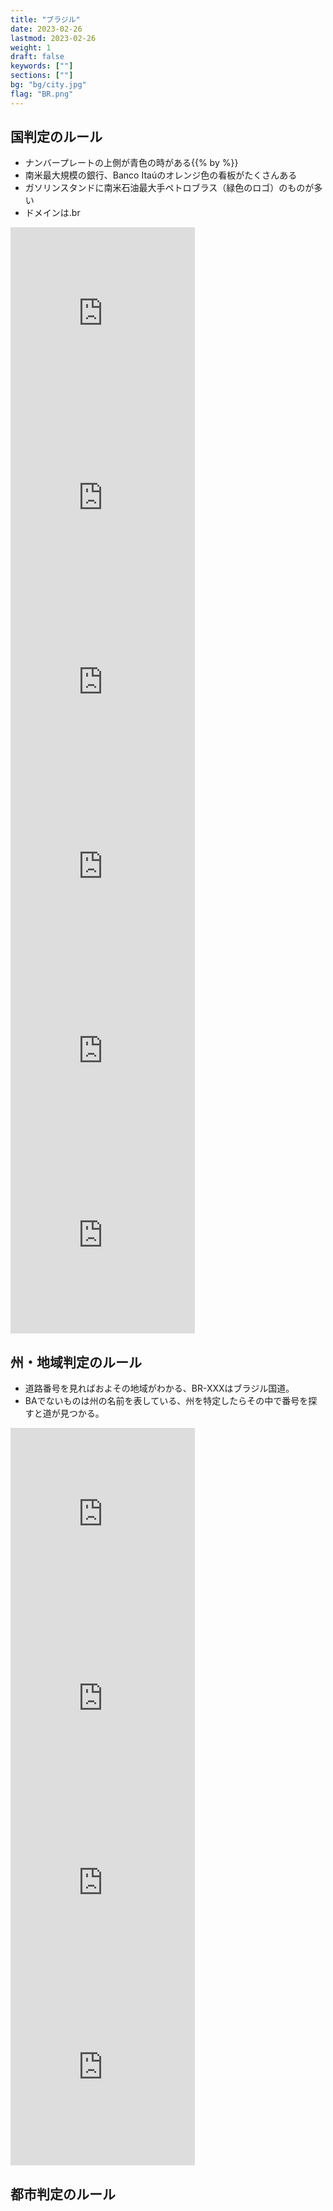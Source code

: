```yaml
---
title: "ブラジル"
date: 2023-02-26
lastmod: 2023-02-26
weight: 1
draft: false
keywords: [""]
sections: [""]
bg: "bg/city.jpg"
flag: "BR.png"
---
```


<div class="main-desciption country-description">
    <h2 class="section-title">国判定のルール</h2>
    <ul class="rule-list">
        <li>ナンバープレートの上側が<span class="quiz">青色</span>の時がある{{% by %}}</li>
        <li>南米最大規模の銀行、Banco Itaúの<span class="quiz">オレンジ色の看板</span>がたくさんある</li>
        <li>ガソリンスタンドに<span class="quiz">南米石油最大手ペトロブラス（緑色のロゴ）</span>のものが多い</li>
        <li>ドメインは<span class="quiz">.br</span></li>
    </ul>
</div>



<div class="googlemap-if">
<iframe src="https://www.google.com/maps/embed?pb=!4v1679345629548!6m8!1m7!1syoDx9M6ChX3eRjwCBaD6oQ!2m2!1d-23.54380237546741!2d-46.64851786115438!3f192.00678710870207!4f8.10194060615342!5f1.3206394100668946" width="295" height="295" style="border:0;" allowfullscreen="" loading="lazy" referrerpolicy="no-referrer-when-downgrade"></iframe>
<iframe src="https://www.google.com/maps/embed?pb=!4v1679345555292!6m8!1m7!1sRCX-AjIP6mALMZEXJxOjyw!2m2!1d-23.51248882433141!2d-46.4333177309273!3f119.28300192646884!4f-3.503916504146261!5f3.2981730514139986" width="295" height="295" style="border:0;" allowfullscreen="" loading="lazy" referrerpolicy="no-referrer-when-downgrade"></iframe>
<iframe src="https://www.google.com/maps/embed?pb=!4v1679345668084!6m8!1m7!1sItSZMS5bn8SVwviKmCCTog!2m2!1d-23.54380986713103!2d-46.6481307890063!3f135.1041007691992!4f-21.196527222411703!5f2.743654931774224" width="295" height="295" style="border:0;" allowfullscreen="" loading="lazy" referrerpolicy="no-referrer-when-downgrade"></iframe>
<iframe src="https://www.google.com/maps/embed?pb=!4v1679345733355!6m8!1m7!1saXaImge9nJr-0Rhjkc0LNg!2m2!1d-23.28528423081526!2d-47.18912282227104!3f207.86566128400275!4f-3.5040994452348855!5f3.325193203789971" width="295" height="295" style="border:0;" allowfullscreen="" loading="lazy" referrerpolicy="no-referrer-when-downgrade"></iframe>
<iframe src="https://www.google.com/maps/embed?pb=!4v1679346398289!6m8!1m7!1sxNACA2DxVTxFWRXLNevw6Q!2m2!1d-23.64273615107642!2d-46.73722452008128!3f265.21915958244955!4f-6.108065482019114!5f3.325193203789971" width="295" height="295" style="border:0;" allowfullscreen="" loading="lazy" referrerpolicy="no-referrer-when-downgrade"></iframe>
<iframe src="https://www.google.com/maps/embed?pb=!4v1679461245782!6m8!1m7!1sd9-lA_bvuBlj__yNbzrreg!2m2!1d-15.82481714082121!2d-47.91748284148251!3f11.314792930822987!4f7.602114101704018!5f1.795700616901987" width="295" height="295" style="border:0;" allowfullscreen="" loading="lazy" referrerpolicy="no-referrer-when-downgrade"></iframe>
</div>

<div class="main-desciption area-description">
    <h2 class="section-title">州・地域判定のルール</h2>
    <ul class="rule-list">
        <li>道路番号を見ればおよその地域がわかる、BR-XXXはブラジル国道。</li>
        <li>BAでないものは州の名前を表している、州を特定したらその中で番号を探すと道が見つかる。</li>
    </ul>
</div>


<div class="googlemap-if">
<iframe src="https://www.google.com/maps/embed?pb=!4v1679345878164!6m8!1m7!1sFyuf6Y3l37-k9IDTZv2MHA!2m2!1d-23.40838542544481!2d-47.28510953738978!3f255.56022387205553!4f-4.885981234752805!5f3.325193203789971" width="295" height="295" style="border:0;" allowfullscreen="" loading="lazy" referrerpolicy="no-referrer-when-downgrade"></iframe>
<iframe src="https://www.google.com/maps/embed?pb=!4v1679346036684!6m8!1m7!1ssS7fc0aZdkd5U_qPGGSyVg!2m2!1d-5.093068168242144!2d-39.71072825091151!3f83.11515931234229!4f-3.8813157179055224!5f3.325193203789971" width="295" height="295" style="border:0;" allowfullscreen="" loading="lazy" referrerpolicy="no-referrer-when-downgrade"></iframe>
<iframe src="https://www.google.com/maps/embed?pb=!4v1679346281332!6m8!1m7!1sljLmOPodH_kyNI2rzjnC0A!2m2!1d-12.48580994913519!2d-55.68068354862751!3f54.859726474329456!4f-7.921535112165444!5f3.0982113734503045" width="295" height="295" style="border:0;" allowfullscreen="" loading="lazy" referrerpolicy="no-referrer-when-downgrade"></iframe>
<iframe src="https://www.google.com/maps/embed?pb=!4v1679380170608!6m8!1m7!1sAYtt3IP648Vi5g_NEuFhBA!2m2!1d-3.974791767668313!2d-60.53822827895701!3f140.31076529019026!4f-17.67432116537232!5f3.2647986142842362" width="295" height="295" style="border:0;" allowfullscreen="" loading="lazy" referrerpolicy="no-referrer-when-downgrade"></iframe>
</div>

<div class="main-desciption city-description">
    <h2 class="section-title">都市判定のルール</h2>
    <ul class="rule-list">
    </ul>
</div>